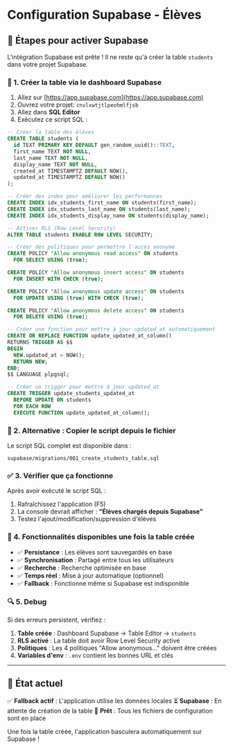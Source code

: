# Configuration Supabase - Élèves

## 🎯 Étapes pour activer Supabase

L'intégration Supabase est prête ! Il ne reste qu'à créer la table `students` dans votre projet Supabase.

### 📝 1. Créer la table via le dashboard Supabase

1. Allez sur [https://app.supabase.com](https://app.supabase.com)
2. Ouvrez votre projet: `cnvlxwtjtlpeohmlfjsb`
3. Allez dans **SQL Editor**
4. Exécutez ce script SQL :

```sql
-- Créer la table des élèves
CREATE TABLE students (
  id TEXT PRIMARY KEY DEFAULT gen_random_uuid()::TEXT,
  first_name TEXT NOT NULL,
  last_name TEXT NOT NULL,
  display_name TEXT NOT NULL,
  created_at TIMESTAMPTZ DEFAULT NOW(),
  updated_at TIMESTAMPTZ DEFAULT NOW()
);

-- Créer des index pour améliorer les performances
CREATE INDEX idx_students_first_name ON students(first_name);
CREATE INDEX idx_students_last_name ON students(last_name);
CREATE INDEX idx_students_display_name ON students(display_name);

-- Activer RLS (Row Level Security)
ALTER TABLE students ENABLE ROW LEVEL SECURITY;

-- Créer des politiques pour permettre l'accès anonyme
CREATE POLICY "Allow anonymous read access" ON students
  FOR SELECT USING (true);

CREATE POLICY "Allow anonymous insert access" ON students
  FOR INSERT WITH CHECK (true);

CREATE POLICY "Allow anonymous update access" ON students
  FOR UPDATE USING (true) WITH CHECK (true);

CREATE POLICY "Allow anonymous delete access" ON students
  FOR DELETE USING (true);

-- Créer une fonction pour mettre à jour updated_at automatiquement
CREATE OR REPLACE FUNCTION update_updated_at_column()
RETURNS TRIGGER AS $$
BEGIN
  NEW.updated_at = NOW();
  RETURN NEW;
END;
$$ LANGUAGE plpgsql;

-- Créer un trigger pour mettre à jour updated_at
CREATE TRIGGER update_students_updated_at
  BEFORE UPDATE ON students
  FOR EACH ROW
  EXECUTE FUNCTION update_updated_at_column();
```

### 🔄 2. Alternative : Copier le script depuis le fichier

Le script SQL complet est disponible dans :
```
supabase/migrations/001_create_students_table.sql
```

### ✅ 3. Vérifier que ça fonctionne

Après avoir exécuté le script SQL :

1. Rafraîchissez l'application (F5)
2. La console devrait afficher : **"Élèves chargés depuis Supabase"**
3. Testez l'ajout/modification/suppression d'élèves

### 🎯 4. Fonctionnalités disponibles une fois la table créée

- ✅ **Persistance** : Les élèves sont sauvegardés en base
- ✅ **Synchronisation** : Partagé entre tous les utilisateurs
- ✅ **Recherche** : Recherche optimisée en base
- ✅ **Temps réel** : Mise à jour automatique (optionnel)
- ✅ **Fallback** : Fonctionne même si Supabase est indisponible

### 🔍 5. Debug

Si des erreurs persistent, vérifiez :

1. **Table créée** : Dashboard Supabase → Table Editor → `students`
2. **RLS activé** : La table doit avoir Row Level Security activé
3. **Politiques** : Les 4 politiques "Allow anonymous..." doivent être créées
4. **Variables d'env** : `.env` contient les bonnes URL et clés

---

## 🚀 État actuel

✅ **Fallback actif** : L'application utilise les données locales
⏳ **Supabase** : En attente de création de la table
🎯 **Prêt** : Tous les fichiers de configuration sont en place

Une fois la table créée, l'application basculera automatiquement sur Supabase !